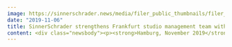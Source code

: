 ```yaml
---
image: https://sinnerschrader.news/media/filer_public_thumbnails/filer_public/d1/dc/d1dc4ead-aea9-4547-94d2-a89c9175cefc/dirk-schrod02.png__480x288_q85_crop_subsampling-2_upscale.jpg
date: "2019-11-06"
title: SinnerSchrader strengthens Frankfurt studio management team with Dirk Schrod in product design and innovation consultancy
content: <div class="newsbody"><p><strong>Hamburg, November 2019</strong> — SinnerSchrader has gained the experienced UX design expert Dirk Schrod and appointed him as the new manager and director of product design for its Frankfurt studio. Schrod was previously responsible for design/UX development for key product and innovation initiatives at Deutsche Telekom. His focus is on developing relevant digital experiences for brands and companies and further enhancing customer relationships. </p><p>In addition to his many years of international experience in digital product design and the development of product-related touchpoints, Schrod has a comprehensive understanding of how to establish innovative design teams. With these skills, SinnerSchrader’s Frankfurt studio will be expanded and its portfolio broadened in order to offer customers increased support with their requirements for digital solutions.</p><p>“In my view, Accenture Interactive’s end-to-end model based on customer experience, combined with a very attractive work culture, represents the agency of the future and thus a major opportunity,” says Dirk Schrod. “I want to contribute to growth with SinnerSchrader as part of Accenture Interactive and extend its lead as the pre-eminent experience agency.”</p><p>“Design is one of the most important strategic factors driving the changes in today’s world. In Dirk, we have gained an excellent creative professional who combines extensive digital product expertise, consultancy skills and many years of management experience,” says Lars Finke, Managing Director of Accenture Interactive.</p><p><a class="news-backlink" href="/en/"><svg class="svg-ico svg-ico--arrow-left"><use xlink&#58;href="#arrow-down"></use></svg>Back to the overview</a></p></div>
---
```

